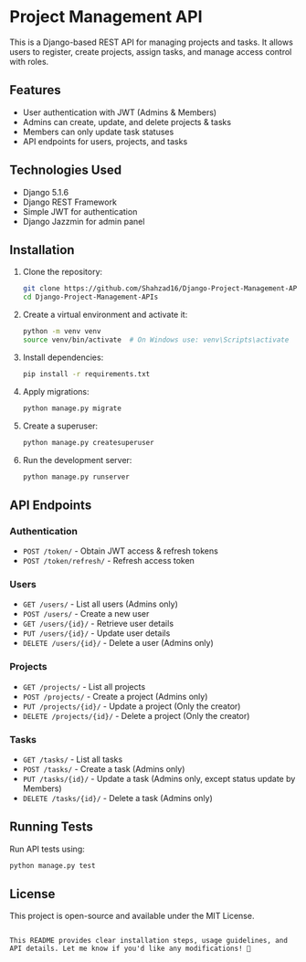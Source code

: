 # Project Management API

This is a Django-based REST API for managing projects and tasks. It allows users to register, create projects, assign tasks, and manage access control with roles.

## Features

- User authentication with JWT (Admins & Members)
- Admins can create, update, and delete projects & tasks
- Members can only update task statuses
- API endpoints for users, projects, and tasks

## Technologies Used

- Django 5.1.6
- Django REST Framework
- Simple JWT for authentication
- Django Jazzmin for admin panel

## Installation

1. Clone the repository:
   ```sh
   git clone https://github.com/Shahzad16/Django-Project-Management-APIs.git
   cd Django-Project-Management-APIs
    ```

2. Create a virtual environment and activate it:
   ```sh
   python -m venv venv
   source venv/bin/activate  # On Windows use: venv\Scripts\activate
   ```

3. Install dependencies:
   ```sh
   pip install -r requirements.txt
   ```

4. Apply migrations:
   ```sh
   python manage.py migrate
   ```

5. Create a superuser:
   ```sh
   python manage.py createsuperuser
   ```

6. Run the development server:
   ```sh
   python manage.py runserver
   ```

## API Endpoints

### Authentication
- `POST /token/` - Obtain JWT access & refresh tokens
- `POST /token/refresh/` - Refresh access token

### Users
- `GET /users/` - List all users (Admins only)
- `POST /users/` - Create a new user
- `GET /users/{id}/` - Retrieve user details
- `PUT /users/{id}/` - Update user details
- `DELETE /users/{id}/` - Delete a user (Admins only)

### Projects
- `GET /projects/` - List all projects
- `POST /projects/` - Create a project (Admins only)
- `PUT /projects/{id}/` - Update a project (Only the creator)
- `DELETE /projects/{id}/` - Delete a project (Only the creator)

### Tasks
- `GET /tasks/` - List all tasks
- `POST /tasks/` - Create a task (Admins only)
- `PUT /tasks/{id}/` - Update a task (Admins only, except status update by Members)
- `DELETE /tasks/{id}/` - Delete a task (Admins only)

## Running Tests
Run API tests using:
```sh
python manage.py test
```

## License
This project is open-source and available under the MIT License.
```

This README provides clear installation steps, usage guidelines, and API details. Let me know if you'd like any modifications! 🚀
